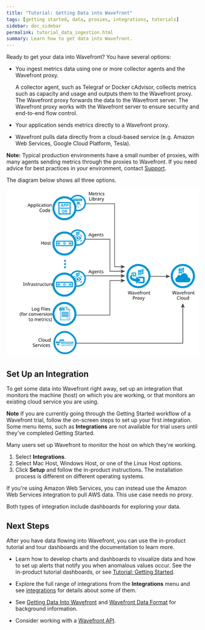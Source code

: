 ```yaml
---
title: "Tutorial: Getting Data into Wavefront"
tags: [getting started, data, proxies, integrations, tutorials]
sidebar: doc_sidebar
permalink: tutorial_data_ingestion.html
summary: Learn how to get data into Wavefront.
---
```


 Ready to get your data into Wavefront? You have several options:

- You ingest metrics data using one or more collector agents and the Wavefront proxy.

  A collector agent, such as Telegraf or Docker cAdvisor, collects metrics such as capacity and usage and outputs them to the Wavefront proxy. The Wavefront proxy forwards the data to the Wavefront server.  The Wavefront proxy works with the Wavefront server to ensure security and end-to-end flow control.
- Your application sends metrics directly to a Wavefront proxy.
- Wavefront pulls data directly from a cloud-based service (e.g. Amazon Web Services, Google Cloud Platform, Tesla).

**Note:** Typical production environments have a small number of proxies, with many agents sending metrics through the proxies to Wavefront. If you need advice for best practices in your environment, contact [Support]({{site.support_link}}).

The diagram below shows all three options.

![Wavefront architecture](images/wavefront_architecture.svg)

## Set Up an Integration

To get some data into Wavefront right away,  set up an integration that monitors the machine (host) on which you are working, or that monitors an existing cloud service you are using.

**Note** If you are currently going through the Getting Started workflow of a Wavefront trial, follow the on-screen steps to set up your first integration. Some menu items, such as **Integrations** are not available for trial users until they've completed Getting Started.

Many users set up Wavefront to monitor the host on which they're working.

1. Select **Integrations**.
2. Select Mac Host, Windows Host, or one of the Linux Host options.
3. Click **Setup** and follow the in-product instructions.
   The installation process is different on different operating systems.

 If you're using Amazon Web Services, you can instead use the Amazon Web Services integration to pull AWS data. This use case needs no proxy.

 Both types of integration include dashboards for exploring your data.



## Next Steps

After you have data flowing into Wavefront, you can use the in-product tutorial and tour dashboards and the documentation to learn more.

 - Learn how to develop charts and dashboards to visualize data and how to set up alerts that notify you when anomalous values occur. See the in-product tutorial dashboards, or see [Tutorial: Getting Started](tutorial_getting_started.html).

- Explore the full range of integrations from the **Integrations** menu and see [integrations](integrations.html) for details about some of them.

- See [Getting Data Into Wavefront](wavefront_data_ingestion.html) and [Wavefront Data Format](wavefront_data_format.html) for background information.

- Consider working with a [Wavefront API](wavefront_api.html).
